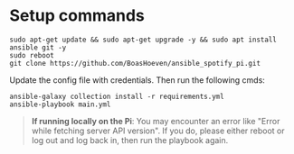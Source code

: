 # Setup commands
```
sudo apt-get update && sudo apt-get upgrade -y && sudo apt install ansible git -y
sudo reboot
git clone https://github.com/BoasHoeven/ansible_spotify_pi.git
```

Update the config file with credentials. Then run the following cmds:

```
ansible-galaxy collection install -r requirements.yml
ansible-playbook main.yml
```

> **If running locally on the Pi**: You may encounter an error like "Error while fetching server API version". If you do, please either reboot or log out and log back in, then run the playbook again.
